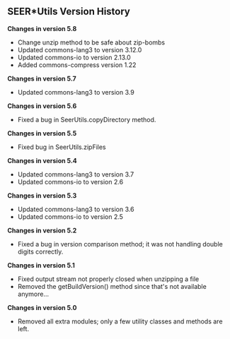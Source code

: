 ## SEER*Utils Version History

**Changes in version 5.8**

- Change unzip method to be safe about zip-bombs
- Updated commons-lang3 to version 3.12.0
- Updated commons-io to version 2.13.0
- Added commons-compress version 1.22

**Changes in version 5.7**

- Updated commons-lang3 to version 3.9

**Changes in version 5.6**

- Fixed a bug in SeerUtils.copyDirectory method.

**Changes in version 5.5**

- Fixed bug in SeerUtils.zipFiles

**Changes in version 5.4**

- Updated commons-lang3 to version 3.7
- Updated commons-io to version 2.6

**Changes in version 5.3**

- Updated commons-lang3 to version 3.6
- Updated commons-io to version 2.5

**Changes in version 5.2**

- Fixed a bug in version comparison method; it was not handling double digits correctly.

**Changes in version 5.1**

- Fixed output stream not properly closed when unzipping a file
- Removed the getBuildVersion() method since that's not available anymore...

**Changes in version 5.0**

- Removed all extra modules; only a few utility classes and methods are left.


